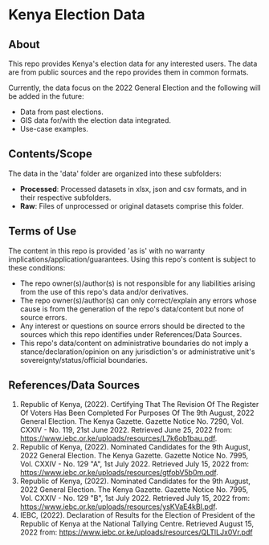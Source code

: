 # Kenya Election Data
## About
This repo provides Kenya's election data for any interested users. The data are from public sources and the repo provides them in common formats. 

Currently, the data focus on the 2022 General Election and the following will be added in the future:

- Data from past elections.
- GIS data for/with the election data integrated.
- Use-case examples.

## Contents/Scope
The data in the 'data' folder are organized into these subfolders:

- **Processed**: Processed datasets in xlsx, json and csv formats, and in their respective subfolders. 
- **Raw**: Files of unprocessed or original datasets comprise this folder. 

## Terms of Use
The content in this repo is provided 'as is' with no warranty implications/application/guarantees. Using this repo's content is subject to these conditions:

- The repo owner(s)/author(s) is not responsible for any liabilities arising from the use of this repo's data and/or derivatives.
- The repo owner(s)/author(s) can only correct/explain any errors whose cause is from the generation of the repo's data/content but none of source errors.
- Any interest or questions on source errors should be directed to the sources which this repo identifies under References/Data Sources.
- This repo's data/content on administrative boundaries do not imply a stance/declaration/opinion on any jurisdiction's or administrative unit's sovereignty/status/official boundaries.

## References/Data Sources
1. Republic of Kenya, (2022). Certifying That The Revision Of The Register Of Voters Has Been Completed For Purposes Of The 9th August, 2022 General Election. The Kenya Gazette. Gazette Notice No. 7290, Vol. CXXIV - No. 119, 21st June 2022. Retrieved June 25, 2022 from: https://www.iebc.or.ke/uploads/resources/L7k6ob1bau.pdf.
2. Republic of Kenya, (2022). Nominated Candidates for the 9th August, 2022 General Election. The Kenya Gazette. Gazette Notice No. 7995, Vol. CXXIV - No. 129 "A", 1st July 2022. Retrieved July 15, 2022 from: https://www.iebc.or.ke/uploads/resources/gtfobV5b0m.pdf.
3. Republic of Kenya, (2022). Nominated Candidates for the 9th August, 2022 General Election. The Kenya Gazette. Gazette Notice No. 7995, Vol. CXXIV - No. 129 "B", 1st July 2022. Retrieved July 15, 2022 from: https://www.iebc.or.ke/uploads/resources/ysKVaE4kBI.pdf.
4. IEBC, (2022). Declaration of Results for the Election of President of the Republic of Kenya at the National Tallying Centre. Retrieved August 15, 2022 from: https://www.iebc.or.ke/uploads/resources/QLTlLJx0Vr.pdf
